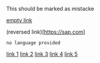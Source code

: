 This should be marked as mistacke

[empty link]()

(reversed link)[https://sap.com]

```
no language provided
```
[link 1](http://sap.com)
[link 2](https://sap.com)
[link 3](https:/sap.com)
[link 4](http://localhost:8080)
[link 5](http//localhost:8080)
